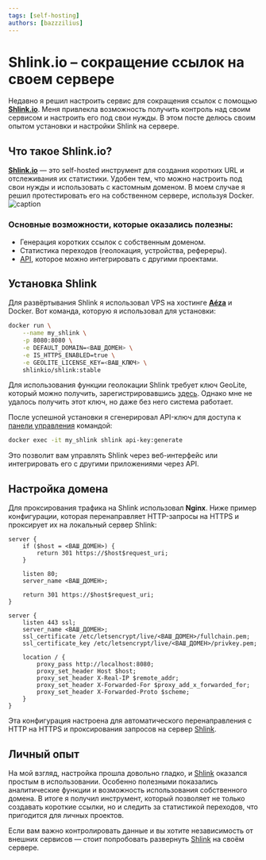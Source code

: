 ```yaml
---
tags: [self-hosting]
authors: [bazzzilius]
---
```


# Shlink.io – сокращение ссылок на своем сервере

Недавно я решил настроить сервис для сокращения ссылок с помощью **[Shlink.io](https://shlink.io/)**. Меня привлекла возможность получить контроль над своим сервисом и настроить его под свои нужды. В этом посте делюсь своим опытом установки и настройки Shlink на сервере.

<!-- truncate -->

## Что такое Shlink.io?

**[Shlink.io](https://shlink.io/)** — это self-hosted инструмент для создания коротких URL и отслеживания их статистики. Удобен тем, что можно настроить под свои нужды и использовать с кастомным доменом. В моем случае я решил протестировать его на собственном сервере, используя Docker.
![caption](shlink-web-client.gif)

### Основные возможности, которые оказались полезны:
- Генерация коротких ссылок с собственным доменом.
- Статистика переходов (геолокация, устройства, рефереры).
- [API](https://shlink.io/documentation/api-docs/), которое можно интегрировать с другими проектами.

## Установка Shlink

Для развёртывания Shlink я использовал VPS на хостинге **[Aéza](/2024/09/25/2024/hosting-aeza)** и Docker. Вот команда, которую я использовал для установки:

```bash
docker run \
    --name my_shlink \
    -p 8080:8080 \
    -e DEFAULT_DOMAIN=<ВАШ_ДОМЕН> \
    -e IS_HTTPS_ENABLED=true \
    -e GEOLITE_LICENSE_KEY=<ВАШ_КЛЮЧ> \
    shlinkio/shlink:stable
```

Для использования функции геолокации Shlink требует ключ GeoLite, который можно получить, зарегистрировавшись [здесь](https://www.maxmind.com/en/geolite2/signup). Однако мне не удалось получить этот ключ, но даже без него система работает.

После успешной установки я сгенерировал API-ключ для доступа к [панели управления](https://app.shlink.io/) командой:

```bash
docker exec -it my_shlink shlink api-key:generate
```

Это позволит вам управлять Shlink через веб-интерфейс или интегрировать его с другими приложениями через API.

## Настройка домена

Для проксирования трафика на Shlink использовал **Nginx**. Ниже пример конфигурации, которая перенаправляет HTTP-запросы на HTTPS и проксирует их на локальный сервер Shlink:

```nginx
server {
    if ($host = <ВАШ_ДОМЕН>) {
        return 301 https://$host$request_uri;
    }

    listen 80;
    server_name <ВАШ_ДОМЕН>;

    return 301 https://$host$request_uri;
}

server {
    listen 443 ssl;
    server_name <ВАШ_ДОМЕН>;
    ssl_certificate /etc/letsencrypt/live/<ВАШ_ДОМЕН>/fullchain.pem;
    ssl_certificate_key /etc/letsencrypt/live/<ВАШ_ДОМЕН>/privkey.pem;

    location / {
        proxy_pass http://localhost:8080;
        proxy_set_header Host $host;
        proxy_set_header X-Real-IP $remote_addr;
        proxy_set_header X-Forwarded-For $proxy_add_x_forwarded_for;
        proxy_set_header X-Forwarded-Proto $scheme;
    }
}
```

Эта конфигурация настроена для автоматического перенаправления с HTTP на HTTPS и проксирования запросов на сервер [Shlink](https://shlink.io/).

## Личный опыт

На мой взгляд, настройка прошла довольно гладко, и [Shlink](https://shlink.io/) оказался простым в использовании. Особенно полезными показались аналитические функции и возможность использования собственного домена. В итоге я получил инструмент, который позволяет не только создавать короткие ссылки, но и следить за статистикой переходов, что пригодится для личных проектов.

Если вам важно контролировать данные и вы хотите независимость от внешних сервисов — стоит попробовать развернуть [Shlink](https://shlink.io/) на своём сервере.
